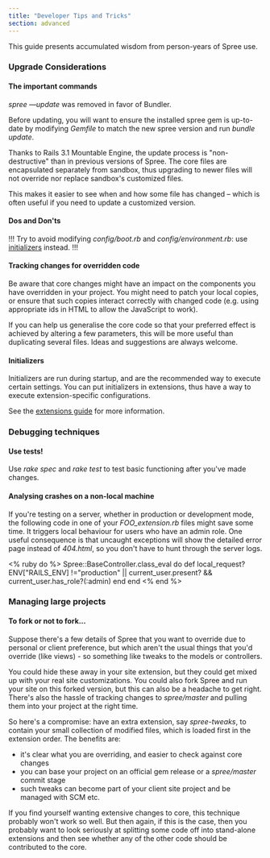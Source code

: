 ```yaml
---
title: "Developer Tips and Tricks"
section: advanced
---
```


This guide presents accumulated wisdom from person-years of Spree use.

### Upgrade Considerations

#### The important commands

*spree —update* was removed in favor of Bundler.

Before updating, you will want to ensure the installed spree gem is
up-to-date by modifying *Gemfile* to match the new spree version and
run *bundle update*.

Thanks to Rails 3.1 Mountable Engine, the update process is
"non-destructive" than in previous versions of Spree. The core files are encapsulated
separately from sandbox, thus upgrading to newer files will not override nor replace
sandbox's customized files.

This makes it easier to see when and how some file has changed – which
is often useful if you need to update a customized version.

#### Dos and Don'ts

!!!
Try to avoid modifying *config/boot.rb* and
*config/environment.rb*: use [initializers](#initializers) instead.
!!!

#### Tracking changes for overridden code

Be aware that core changes might have an impact on the components you
have overridden in your project.
You might need to patch your local copies, or ensure that such copies
interact correctly with changed code (e.g. using appropriate ids in HTML to allow the JavaScript to
work).

If you can help us generalise the core code so that your preferred
effect is achieved by altering a few parameters, this will be more useful than duplicating several
files. Ideas and suggestions are always welcome.

#### Initializers

Initializers are run during startup, and are the recommended way to
execute certain settings. You can put initializers in extensions, thus have a way to execute
extension-specific configurations.

See the [extensions guide](extensions.html#extension-initializers) for
more information.

### Debugging techniques

#### Use tests!

Use *rake spec* and *rake test* to test basic functioning after you've
made changes.

#### Analysing crashes on a non-local machine

If you're testing on a server, whether in production or development
mode, the following code in one
of your *FOO_extension.rb* files might save some time. It triggers
local behaviour for users who have
an admin role. One useful consequence is that uncaught exceptions will
show the detailed error page
instead of *404.html*, so you don't have to hunt through the server
logs.

<% ruby do %>
    Spree::BaseController.class_eval do
      def local_request?
        ENV["RAILS_ENV] !="production" || current_user.present? &&
          current_user.has_role?(:admin)
      end
    end
<% end %>

### Managing large projects

#### To fork or not to fork…

Suppose there's a few details of Spree that you want to override due to
personal or client preference,
but which aren't the usual things that you'd override (like views) - so
something like tweaks to the models or controllers.

You could hide these away in your site extension, but they could get
mixed up with your real site customizations. You could also fork Spree and run your site on this
forked version, but this can also be a headache to get right. There's also the hassle of tracking
changes to *spree/master* and pulling them into your project at the right time.

So here's a compromise: have an extra extension, say *spree-tweaks*, to
contain your small collection of modified files, which is loaded first in the extension order. The
benefits are:

-   it's clear what you are overriding, and easier to check against core
    changes
-   you can base your project on an official gem release or a
    *spree/master* commit stage
-   such tweaks can become part of your client site project and be
    managed with SCM etc.

If you find yourself wanting extensive changes to core, this technique
probably won't work so well.
But then again, if this is the case, then you probably want to look
seriously at splitting some
code off into stand-alone extensions and then see whether any of the
other code should be contributed to the core.
